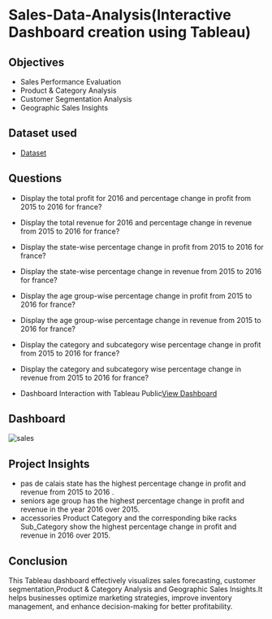 # Sales-Data-Analysis(Interactive Dashboard creation using Tableau)
## Objectives
- Sales Performance Evaluation
- Product & Category Analysis
- Customer Segmentation Analysis
- Geographic Sales Insights

## Dataset used
- <a href="https://github.com/puvvaditeja/Sales-Data/blob/main/sales_data.csv">Dataset</a>

## Questions
- Display the total profit for 2016 and percentage change in profit from 2015 to 2016 for france?
- Display the total revenue for 2016 and percentage change in revenue from 2015 to 2016 for france?
- Display the state-wise percentage change in profit from 2015 to 2016 for france?
- Display the state-wise percentage change in revenue from 2015 to 2016 for france?
- Display the age group-wise percentage change in profit from 2015 to 2016 for france?
- Display the age group-wise percentage change in revenue from 2015 to 2016 for france?
- Display the category and subcategory wise percentage change in profit from 2015 to 2016 for france?
- Display the category and subcategory wise percentage change in revenue from 2015 to 2016 for france?

- Dashboard Interaction with Tableau Public<a href="https://public.tableau.com/views/Sales_Data_17416032671090/task-1?:language=en-US&:sid=&:redirect=auth&:display_count=n&:origin=viz_share_link">View Dashboard</a>

## Dashboard
![sales](https://github.com/user-attachments/assets/1daa19c4-02ed-4e72-a616-7e51972c64f7)

## Project Insights
- pas de calais state has the highest percentage change in profit and revenue from 2015 to 2016 .
- seniors age group has the highest percentage change in profit and revenue in the year 2016 over 2015.
- accessories Product Category and the corresponding bike racks Sub_Category show the highest percentage change in profit and revenue in 2016 over 2015.

## Conclusion
This Tableau dashboard effectively visualizes sales forecasting, customer segmentation,Product & Category Analysis and Geographic Sales Insights.It helps businesses optimize marketing strategies, improve inventory management, and enhance decision-making for better profitability.
